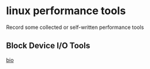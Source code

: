 # linux performance tools

Record some collected or self-written performance tools

## Block Device I/O Tools

[bio](/bio/README.md)